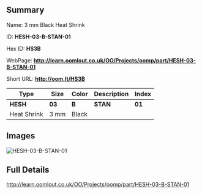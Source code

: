 

## Summary
 
Name: 3 mm Black Heat Shrink

ID: __HESH-03-B-STAN-01__

Hex ID: __HS3B__

WebPage: __http://learn.oomlout.co.uk/OO/Projects/oomp/part/HESH-03-B-STAN-01__

Short URL: __http://oom.lt/HS3B__


| Type   | Size   | Color   | Description   | Index   |    
| ----- | ------   | ------   | -----   | ----   |    
| __HESH__   					| __03__   					| __B__    						| __STAN__    					| __01__ |    
| Heat Shrink		| 3 mm	| Black		| 	| 	|

## Images
![HESH-03-B-STAN-01](http://oomlout.com/oomp-gen/parts/HESH-03-B-STAN-01/HESH-03-B-STAN-01_420.jpg)

## Full Details

 http://learn.oomlout.co.uk/OO/Projects/oomp/part/HESH-03-B-STAN-01

